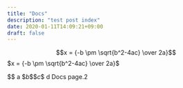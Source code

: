 ```yaml
---
title: "Docs"
description: "test post index"
date: 2020-01-11T14:09:21+09:00
draft: false
---
```

$$x = {-b \pm \sqrt{b^2-4ac} \over 2a}$$
$x = {-b \pm \sqrt{b^2-4ac} \over 2a}$


$$
a
$\$
b
\$\$
c
\$$
d
Docs page.2
